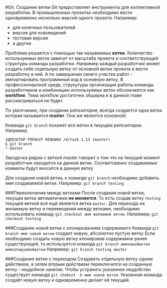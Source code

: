 #Git. Создание ветки
Git  предоставляет инструменты для коллективной разработки. В промышленных проектах необходимо вести одновременно несколько версий одного проекта. Например:  
- для конечных пользователей
- версия для нововедений
- тестовая версия
- и другие

Проблема решается с помощью так называемых **веток**.
Количество используемых веток зависит от масштаба проекта и соответствующей структуры команды разработки. Например каждый разработчик может создать себе отдельную ветку от основной ветки проекта и вести разработку в ней. А по завершении своего участка работ - импортировать программный код в основную ветку.  В профессионаьлной  среде, струкутуры организации работы команды разработчиков и комбинацию используемых веток обозначается как **workflow**. Тема workflow достаточно обширна и в данной главе рассматриваться не будет.

По умолчанию, при создании репозитория, всегда создается одна ветка которая называется **master**. Она же является основной/

Команда `git branch` покажет все ветки в текущем репозитории. Например
```
1@DESKTOP-TMFAGVT MINGW64 /d/task 1.13 (master)
$ git branch
* master
```
Звездочка рядом с веткой master говорит о том что на текущий момент разработчик находится на данной ветке. Соответсвенно создаваемые коммиты будут вносится в данную ветку

Для создания новой ветки, к команде `git branch` необходимо добавить имя создаваемой ветки. Например:
`git branch testing`

###Переключение между ветками
После создания новой ветки, текущая ветка автоматичеки **не меняется**. То есть создав ветку `testing` текущей веткой всё ещё является ветка `master`.
Для перехода на желаемую ветку и перемещения между ветками, необходимо использовать команду `git checkout имя желаемой ветки`. Например:
`git checkout testing`

###Создание новой ветки с клонированием содержимого
Команда `git branch имя новой ветки` создает новую, абсолютно пустую ветку
Если необходимо создать новую ветку клонировав содержимое ранее существующей, то используется команда `git branch имяновойветки имякопируемойветки` Например:
`git branch testing master`

###Создание ветки с переходом
Создавать отдельную ветку одним действием, а затем вторым действием переключится на созданную ветку - неудобное занятие. Чтобы устранить указанное неудобство существует команда `git chekout -b имя новой ветки`. Указанная команда создаёт новую ветку и одновременно делает её текущей.
